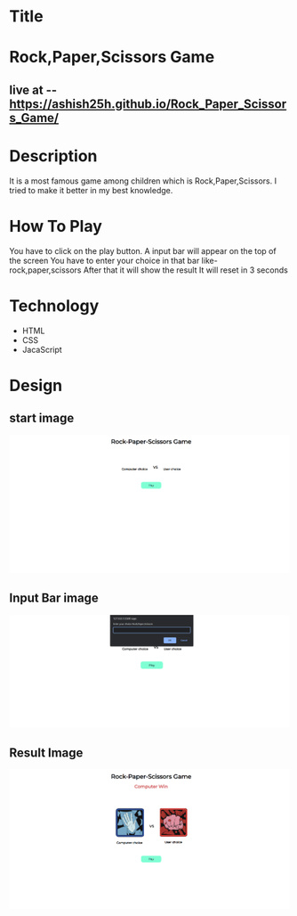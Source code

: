 # Title
# Rock,Paper,Scissors Game

## live at -- https://ashish25h.github.io/Rock_Paper_Scissors_Game/


# Description
It is a most famous game among children which is Rock,Paper,Scissors. I tried to make it better in my best knowledge. 

# How To Play
You have to click on the play button.
A input bar will appear on the top of the screen 
You have to enter your choice in that bar like-rock,paper,scissors
After that it will show the result 
It will reset in 3 seconds 


# Technology 
- HTML
- CSS
- JacaScript

# Design
## start image
![start](./assets/start.png)

## Input Bar image
![inputBar](./assets/inputBar%20(1).png)

## Result Image
![result](./assets/result.png)
